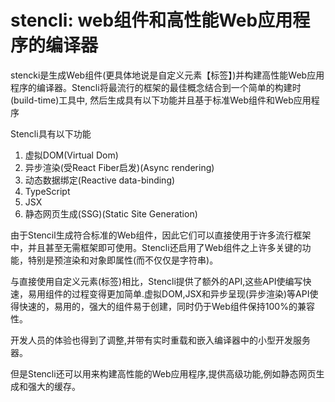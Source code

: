 # stencli: web组件和高性能Web应用程序的编译器

stencki是生成Web组件(更具体地说是自定义元素【标签】)并构建高性能Web应用程序的编译器。Stencli将最流行的框架的最佳概念结合到一个简单的构建时(build-time)工具中, 然后生成具有以下功能并且基于标准Web组件和Web应用程序

Stencli具有以下功能
1. 虚拟DOM(Virtual Dom)
2. 异步渲染(受React Fiber启发)(Async rendering)
3. 动态数据绑定(Reactive data-binding)
4. TypeScript
5. JSX
6. 静态网页生成(SSG)(Static Site Generation)

由于Stencil生成符合标准的Web组件，因此它们可以直接使用于许多流行框架中，并且甚至无需框架即可使用。Stencli还启用了Web组件之上许多关键的功能，特别是预渲染和对象即属性(而不仅仅是字符串)。

与直接使用自定义元素(标签)相比，Stencli提供了额外的API,这些API使编写快速，易用组件的过程变得更加简单.虚拟DOM,JSX和异步呈现(异步渲染)等API使得快速的，易用的，强大的组件易于创建，同时仍于Web组件保持100%的兼容性。

开发人员的体验也得到了调整,并带有实时重载和嵌入编译器中的小型开发服务器。

但是Stencli还可以用来构建高性能的Web应用程序,提供高级功能,例如静态网页生成和强大的缓存。

